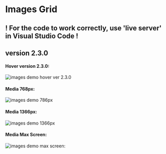 ﻿# Images Grid

## ! For the code to work correctly, use 'live server' in Visual Studio Code !

## version 2.3.0

#### Hover version 2.3.0:

![images demo hover ver 2.3.0](https://github.com/AndriiKot/Images_Grid/blob/main/_demo_/images/ver_2_3_0/__v_2_3_0__.png)

#### Media 768px:

![images demo 786px](https://github.com/AndriiKot/Images_Grid/blob/main/_demo_/images/ver_1_0_0/__media__768px__.png)

#### Media 1366px:

![images demo 1366px](https://github.com/AndriiKot/Images_Grid/blob/main/_demo_/images/ver_1_0_0/__media__1366px__.png)

#### Media Max Screen:

![images demo max screen: ](https://github.com/AndriiKot/Images_Grid/blob/main/_demo_/images/ver_1_0_0/__media__max_px__.png)
